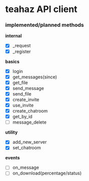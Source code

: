 teahaz API client
===================================================

### implemented/planned methods
**internal**
* [x] \_request
* [x] \_register

**basics**
* [x] login
* [x] get_messages(since)
* [x] get_file
* [x] send_message
* [x] send_file
* [x] create_invite
* [x] use_invite
* [x] create_chatroom
* [x] get_by_id
* [ ] message_delete

**utility**
* [x] add_new_server
* [x] set_chatroom

**events**
* [ ] on_message
* [ ] on_download(percentage/status)
